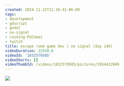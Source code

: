 ```yaml
---
created: 2024-11-22T11:10:41-06:00
tags:
- development
- gdscript
- godot
- no-signal
- raiding-PGComai
- twitch
title: escape room game dev | no signal (day 148)
videoDuration: 22550.0
videoId: '1032579505'
videoShorts: []
videoThumbId: /videos/1032579505/pictures/1954422669
---
```


![](20241122171041.jpg)
